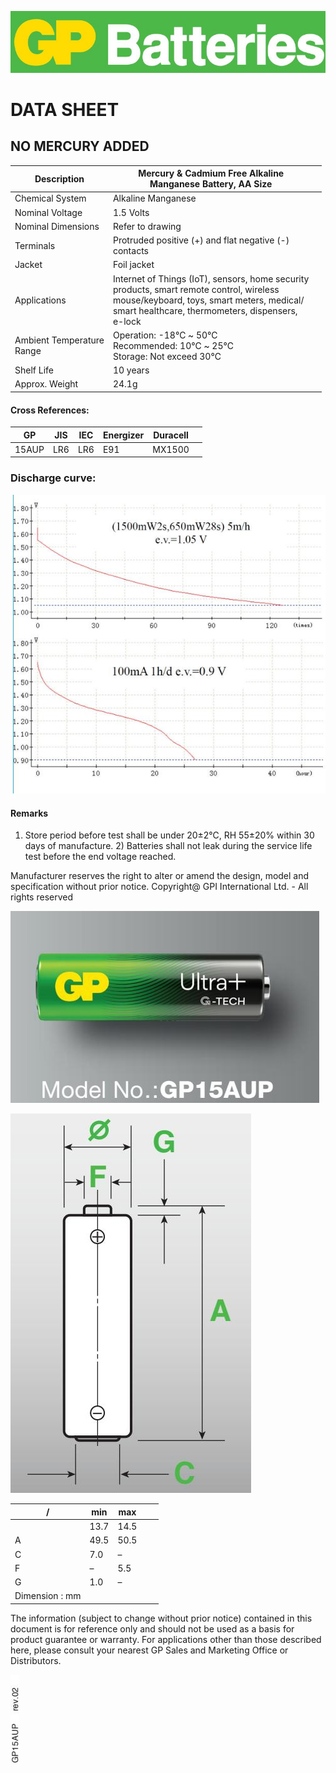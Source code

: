 ![](images/_page_0_Picture_0.jpeg)

# **DATA SHEET**

## **NO MERCURY ADDED**

| Description                  | Mercury & Cadmium Free Alkaline<br>Manganese Battery, AA Size                                                                                                                                         |  |
|------------------------------|-------------------------------------------------------------------------------------------------------------------------------------------------------------------------------------------------------|--|
| Chemical System              | Alkaline Manganese                                                                                                                                                                                    |  |
| Nominal Voltage              | 1.5 Volts                                                                                                                                                                                             |  |
| Nominal Dimensions           | Refer to drawing                                                                                                                                                                                      |  |
| Terminals                    | Protruded positive (+) and flat negative (-)<br>contacts                                                                                                                                              |  |
| Jacket                       | Foil jacket                                                                                                                                                                                           |  |
| Applications                 | Internet of Things (IoT), sensors, home security<br>products, smart remote control, wireless<br>mouse/keyboard, toys, smart meters, medical/<br>smart healthcare, thermometers, dispensers,<br>e-lock |  |
| Ambient Temperature<br>Range | Operation: -18℃ ~ 50℃<br>Recommended: 10℃ ~ 25℃<br>Storage: Not exceed 30℃                                                                                                                            |  |
| Shelf Life                   | 10 years                                                                                                                                                                                              |  |
| Approx. Weight               | 24.1g                                                                                                                                                                                                 |  |

#### **Cross References:**

| GP    | JIS | IEC | Energizer | Duracell |  |
|-------|-----|-----|-----------|----------|--|
| 15AUP | LR6 | LR6 | E91       | MX1500   |  |

### **Discharge curve:**

![](images/_page_0_Figure_7.jpeg)

#### **Remarks**

1) Store period before test shall be under 20±2℃, RH 55±20% within 30 days of manufacture. 2) Batteries shall not leak during the service life test before the end voltage reached.

Manufacturer reserves the right to alter or amend the design, model and specification without prior notice. Copyright@ GPI International Ltd. - All rights reserved

![](images/_page_0_Picture_12.jpeg)

![](images/_page_0_Figure_13.jpeg)

| /              | min  | max  |  |  |
|----------------|------|------|--|--|
|                | 13.7 | 14.5 |  |  |
| A              | 49.5 | 50.5 |  |  |
| C              | 7.0  | –    |  |  |
| F              | –    | 5.5  |  |  |
| G              | 1.0  | –    |  |  |
| Dimension : mm |      |      |  |  |

The information (subject to change without prior notice) contained in this document is for reference only and should not be used as a basis for product guarantee or warranty. For applications other than those described here, please consult your nearest GP Sales and Marketing Office or Distributors.

![](images/_page_0_Picture_16.jpeg)